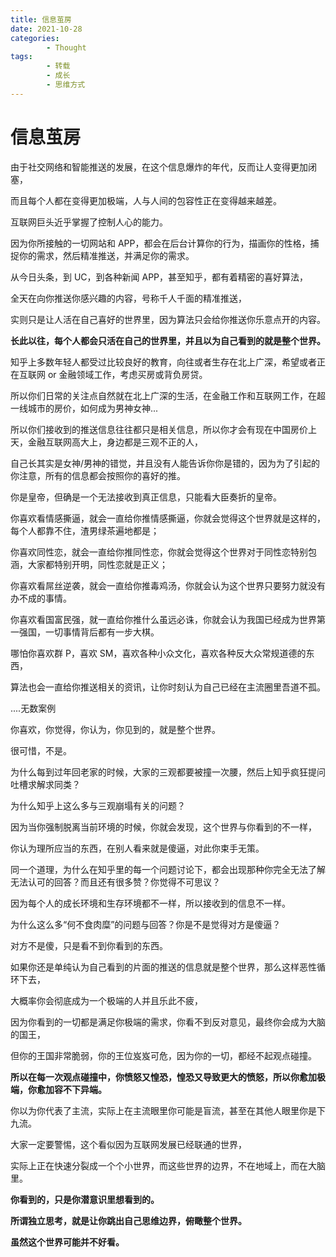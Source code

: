```yaml
---
title: 信息茧房
date: 2021-10-28
categories:
        - Thought
tags:
        - 转载
        - 成长
        - 思维方式
---
```


# 信息茧房

由于社交网络和智能推送的发展，在这个信息爆炸的年代，反而让人变得更加闭塞，

而且每个人都在变得更加极端，人与人间的包容性正在变得越来越差。

互联网巨头近乎掌握了控制人心的能力。

因为你所接触的一切网站和 APP，都会在后台计算你的行为，描画你的性格，捕捉你的需求，然后精准推送，并满足你的需求。

从今日头条，到 UC，到各种新闻 APP，甚至知乎，都有着精密的喜好算法，

全天在向你推送你感兴趣的内容，号称千人千面的精准推送，

实则只是让人活在自己喜好的世界里，因为算法只会给你推送你乐意点开的内容。

**长此以往，每个人都会只活在自己的世界里，并且以为自己看到的就是整个世界。**

知乎上多数年轻人都受过比较良好的教育，向往或者生存在北上广深，希望或者正在互联网 or 金融领域工作，考虑买房或背负房贷。

所以你们日常的关注点自然就在北上广深的生活，在金融工作和互联网工作，在超一线城市的房价，如何成为男神女神...

所以你们接收到的推送信息往往都只是相关信息，所以你才会有现在中国房价上天，金融互联网高大上，身边都是三观不正的人，

自己长其实是女神/男神的错觉，并且没有人能告诉你你是错的，因为为了引起的你注意，所有的信息都会按照你的喜好的推。

你是皇帝，但确是一个无法接收到真正信息，只能看大臣奏折的皇帝。

你喜欢看情感撕逼，就会一直给你推情感撕逼，你就会觉得这个世界就是这样的，每个人都靠不住，渣男绿茶遍地都是；

你喜欢同性恋，就会一直给你推同性恋，你就会觉得这个世界对于同性恋特别包涵，大家都特别开明，同性恋就是正义；

你喜欢看屌丝逆袭，就会一直给你推毒鸡汤，你就会认为这个世界只要努力就没有办不成的事情。

你喜欢看国富民强，就一直给你推什么虽远必诛，你就会认为我国已经成为世界第一强国，一切事情背后都有一步大棋。

哪怕你喜欢群 P，喜欢 SM，喜欢各种小众文化，喜欢各种反大众常规道德的东西，

算法也会一直给你推送相关的资讯，让你时刻认为自己已经在主流圈里吾道不孤。

....无数案例

你喜欢，你觉得，你认为，你见到的，就是整个世界。

很可惜，不是。

为什么每到过年回老家的时候，大家的三观都要被撞一次腰，然后上知乎疯狂提问吐槽求解求同类？

为什么知乎上这么多与三观崩塌有关的问题？

因为当你强制脱离当前环境的时候，你就会发现，这个世界与你看到的不一样，

你认为理所应当的东西，在别人看来就是傻逼，对此你束手无策。

同一个道理，为什么在知乎里的每一个问题讨论下，都会出现那种你完全无法了解无法认可的回答？而且还有很多赞？你觉得不可思议？

因为每个人的成长环境和生存环境都不一样，所以接收到的信息不一样。

为什么这么多“何不食肉糜”的问题与回答？你是不是觉得对方是傻逼？

对方不是傻，只是看不到你看到的东西。

如果你还是单纯认为自己看到的片面的推送的信息就是整个世界，那么这样恶性循环下去，

大概率你会彻底成为一个极端的人并且乐此不疲，

因为你看到的一切都是满足你极端的需求，你看不到反对意见，最终你会成为大脑的国王，

但你的王国非常脆弱，你的王位岌岌可危，因为你的一切，都经不起观点碰撞。

**所以在每一次观点碰撞中，你愤怒又惶恐，惶恐又导致更大的愤怒，所以你愈加极端，你愈加容不下异端。**

你以为你代表了主流，实际上在主流眼里你可能是盲流，甚至在其他人眼里你是下九流。

大家一定要警惕，这个看似因为互联网发展已经联通的世界，

实际上正在快速分裂成一个个小世界，而这些世界的边界，不在地域上，而在大脑里。

**你看到的，只是你潜意识里想看到的。**

**所谓独立思考，就是让你跳出自己思维边界，俯瞰整个世界。**

**虽然这个世界可能并不好看。**
